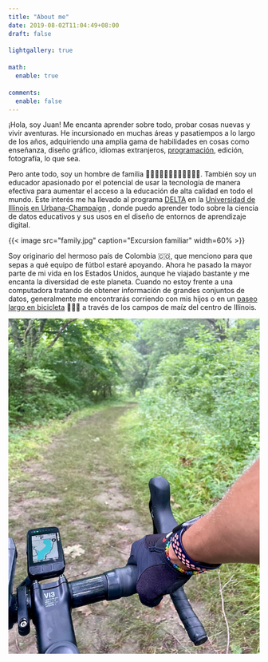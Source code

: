 ```yaml
---
title: "About me"
date: 2019-08-02T11:04:49+08:00
draft: false

lightgallery: true

math:
  enable: true

comments:
  enable: false
---
```


<!-- {{< image src="beach.jpg" caption="Sunset in Haifa" width=60% >}} -->

¡Hola, soy Juan! Me encanta aprender sobre todo, probar cosas nuevas y vivir aventuras. He incursionado en muchas áreas y pasatiempos a lo largo de los años, adquiriendo una amplia gama de habilidades en cosas como enseñanza, diseño gráfico, idiomas extranjeros, [programación](https://github.com/juandpinto), edición, fotografía, lo que sea.

Pero ante todo, soy un hombre de familia 👨🏽👩🏼👦🏻👧🏻👶🏻🐱🐶. También soy un educador apasionado por el potencial de usar la tecnología de manera efectiva para aumentar el acceso a la educación de alta calidad en todo el mundo. Este interés me ha llevado al programa [DELTA](https://education.illinois.edu/ci/programs-degrees/delta) en la [Universidad de Illinois en Urbana-Champaign](https://illinois.edu) , donde puedo aprender todo sobre la ciencia de datos educativos y sus usos en el diseño de entornos de aprendizaje digital.

{{< image src="family.jpg" caption="Excursion familiar" width=60% >}}

Soy originario del hermoso país de Colombia 🇨🇴, que menciono para que sepas a qué equipo de fútbol estaré apoyando. Ahora he pasado la mayor parte de mi vida en los Estados Unidos, aunque he viajado bastante y me encanta la diversidad de este planeta. Cuando no estoy frente a una computadora tratando de obtener información de grandes conjuntos de datos, generalmente me encontrarás corriendo con mis hijos o en un [paseo largo en bicicleta](https://www.strava.com/athletes/2609385) 🚴🏽‍♂️ a través de los campos de maíz del centro de Illinois.

![](bike.jpg "¡Amo mi bicicleta de grava!")
